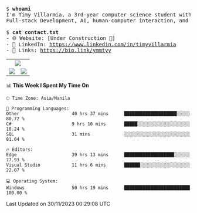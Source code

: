 <pre>
$ <strong>whoami</strong>
I'm Timy Villarmia, a 3rd-year computer science student with a wide range of interests 
Full-stack Development, AI, human-computer interaction, and everything in between.
  
$ <strong>cat contact.txt</strong>
- 🌐 Website: [Under Construction 🚧]
- 💼 LinkedIn: <a href="https://www.linkedin.com/in/timyvillarmia">https://www.linkedin.com/in/timyvillarmia</a>  
- 🔗 Links: <a href="https://bio.link/ymmtyy">https://bio.link/ymmtyy</a>  
</pre>

<table align="center" width="100%"> 
  <tr> 
    <td align="center" colspan="2"> 
     <img src="https://github-profile-summary-cards.vercel.app/api/cards/profile-details?username=TimyVillarmia&theme=dark"/>
    </td> 
  </tr> 
   <tr> 
    <td align="center"> 
       <img src="https://github-readme-stats.vercel.app/api?username=TimyVillarmia&show_icons=true&theme=dark" />
    </td> 
    <td align="center">
      <img src="https://github-readme-stats.vercel.app/api/top-langs/?username=TimyVillarmia&layout=compact&count_private=true&theme=dark"/>
    </td> 
   </tr> 
</table>

<!--START_SECTION:waka-->
📊 **This Week I Spent My Time On** 

```text
🕑︎ Time Zone: Asia/Manila

💬 Programming Languages: 
Other                    40 hrs 37 mins      ████████████████████░░░░░   80.72 % 
C#                       9 hrs 10 mins       █████░░░░░░░░░░░░░░░░░░░░   18.24 % 
SQL                      31 mins             ░░░░░░░░░░░░░░░░░░░░░░░░░   01.04 % 

🔥 Editors: 
Edge                     39 hrs 13 mins      ███████████████████░░░░░░   77.93 % 
Visual Studio            11 hrs 6 mins       ██████░░░░░░░░░░░░░░░░░░░   22.07 % 

💻 Operating System: 
Windows                  50 hrs 19 mins      █████████████████████████   100.00 % 
```


 Last Updated on 30/11/2023 00:29:08 UTC
<!--END_SECTION:waka--> 




                                                                                                           
                                                               
                                                                                                     

